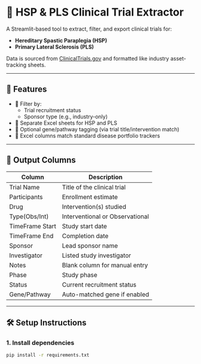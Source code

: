 # 🧬 HSP & PLS Clinical Trial Extractor

A Streamlit-based tool to extract, filter, and export clinical trials for:
- **Hereditary Spastic Paraplegia (HSP)**
- **Primary Lateral Sclerosis (PLS)**

Data is sourced from [ClinicalTrials.gov](https://clinicaltrials.gov) and formatted like industry asset-tracking sheets.

---

## 🚀 Features

- 🔎 Filter by:
  - Trial recruitment status
  - Sponsor type (e.g., industry-only)
- 📑 Separate Excel sheets for HSP and PLS
- 🧬 Optional gene/pathway tagging (via trial title/intervention match)
- 🧾 Excel columns match standard disease portfolio trackers

---

## 📁 Output Columns

| Column           | Description                              |
|------------------|------------------------------------------|
| Trial Name        | Title of the clinical trial             |
| Participants      | Enrollment estimate                     |
| Drug              | Intervention(s) studied                 |
| Type(Obs/Int)     | Interventional or Observational         |
| TimeFrame Start   | Study start date                        |
| TimeFrame End     | Completion date                         |
| Sponsor           | Lead sponsor name                       |
| Investigator      | Listed study investigator               |
| Notes             | Blank column for manual entry           |
| Phase             | Study phase                             |
| Status            | Current recruitment status              |
| Gene/Pathway      | Auto-matched gene if enabled            |

---

## 🛠 Setup Instructions

### 1. Install dependencies

```bash
pip install -r requirements.txt
